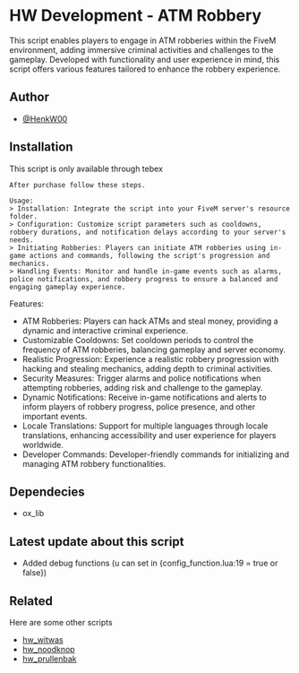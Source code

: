 
# HW Development - ATM Robbery

This script enables players to engage in ATM robberies within the FiveM environment, adding immersive criminal activities and challenges to the gameplay. Developed with functionality and user experience in mind, this script offers various features tailored to enhance the robbery experience.

## Author

- [@HenkW00](https://www.github.com/HenkW00)


## Installation

This script is only available through tebex

```
After purchase follow these steps.

Usage:
> Installation: Integrate the script into your FiveM server's resource folder.
> Configuration: Customize script parameters such as cooldowns, robbery durations, and notification delays according to your server's needs.
> Initiating Robberies: Players can initiate ATM robberies using in-game actions and commands, following the script's progression and mechanics.
> Handling Events: Monitor and handle in-game events such as alarms, police notifications, and robbery progress to ensure a balanced and engaging gameplay experience.

```
    
Features:

- ATM Robberies: Players can hack ATMs and steal money, providing a dynamic and interactive criminal experience.
- Customizable Cooldowns: Set cooldown periods to control the frequency of ATM robberies, balancing gameplay and server economy.
- Realistic Progression: Experience a realistic robbery progression with hacking and stealing mechanics, adding depth to criminal activities.
- Security Measures: Trigger alarms and police notifications when attempting robberies, adding risk and challenge to the gameplay.
- Dynamic Notifications: Receive in-game notifications and alerts to inform players of robbery progress, police presence, and other important events.
- Locale Translations: Support for multiple languages through locale translations, enhancing accessibility and user experience for players worldwide.
- Developer Commands: Developer-friendly commands for initializing and managing ATM robbery functionalities.
## Dependecies

- ox_lib   

## Latest update about this script

- Added debug functions (u can set in {config_function.lua:19 = true or false})



## Related

Here are some other scripts

- [hw_witwas](https://hw-scripts-store.tebex.io/package/6047798)
- [hw_noodknop](https://hw-scripts-store.tebex.io/package/6045776)
- [hw_prullenbak](https://hw-scripts-store.tebex.io/package/6045771)
